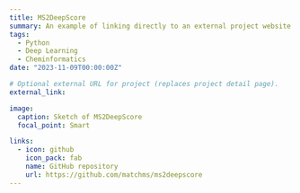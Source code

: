 ```yaml
---
title: MS2DeepScore
summary: An example of linking directly to an external project website using `external_link`.
tags:
  - Python
  - Deep Learning
  - Cheminformatics
date: "2023-11-09T00:00:00Z"

# Optional external URL for project (replaces project detail page).
external_link:

image:
  caption: Sketch of MS2DeepScore
  focal_point: Smart

links:
  - icon: github
    icon_pack: fab
    name: GitHub repository
    url: https://github.com/matchms/ms2deepscore
---
```

